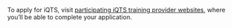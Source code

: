 To apply for iQTS, visit [participating iQTS training provider websites](#choose-your-iQTS-teacher-training-provider), where you’ll be able to complete your application. 